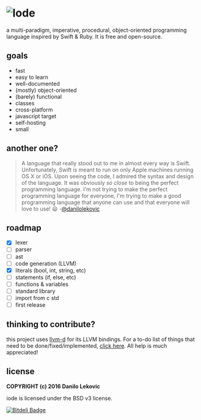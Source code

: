 # ![Iode](http://i.imgur.com/icozONU.png)

a multi-paradigm, imperative, procedural, object-oriented programming language inspired by Swift & Ruby. It is free and open-source.

## goals

* fast
* easy to learn
* well-documented
* (mostly) object-oriented
* (barely) functional
* classes
* cross-platform
* javascript target
* self-hosting
* small

## another one?

> A language that really stood out to me in almost every way is Swift. Unfortunately, Swift is meant to run on only Apple machines running OS X or iOS. Upon seeing the code, I admired the syntax and design of the language. It was obviously *so close* to being the perfect programming language. I'm not trying to make the perfect programming language for everyone, I'm trying to make a good programming language that anyone can use and that everyone will love to use! :smiley:
-[@danilolekovic](https://github.com/danilolekovic)

## roadmap

- [x] lexer
- [ ] parser
- [ ] ast
- [ ] code generation (LLVM)
- [x] literals (bool, int, string, etc)
- [ ] statements (if, else, etc)
- [ ] functions & variables
- [ ] standard library
- [ ] import from c std
- [ ] first release

## thinking to contribute?

this project uses [llvm-d](https://github.com/Calrama/llvm-d/) for its LLVM bindings. For a to-do list of things that need to be done/fixed/implemented, [click here](https://trello.com/b/4o7ZAmRC/the-iode-programming-language). All help is much appreciated!

## license

**COPYRIGHT (c) 2016 Danilo Lekovic**

iode is licensed under the BSD v3 license.


[![Bitdeli Badge](https://d2weczhvl823v0.cloudfront.net/iode-lang/iode/trend.png)](https://bitdeli.com/free "Bitdeli Badge")

